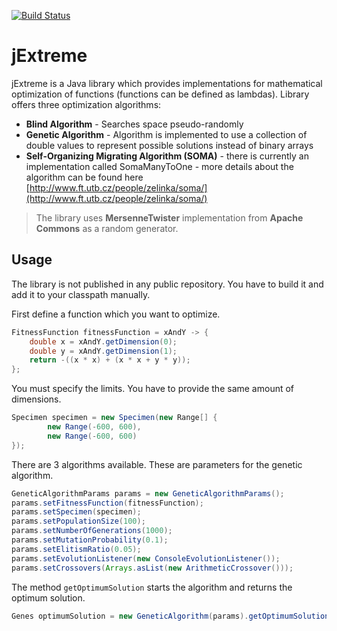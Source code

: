 [![Build Status](https://travis-ci.com/vaclavnemec/jExtreme.svg?branch=master)](https://travis-ci.org/vaclavnemec/jExtreme)

jExtreme
=========

jExtreme is a Java library which provides implementations for mathematical optimization of functions (functions can be defined as lambdas). Library offers three optimization algorithms:

  - **Blind Algorithm** - Searches space pseudo-randomly
  - **Genetic Algorithm** - Algorithm is implemented to use a collection of double values to represent possible solutions instead of binary arrays
  - **Self-Organizing Migrating Algorithm (SOMA)** - there is currently an implementation called SomaManyToOne - more details about the algorithm can be found here [http://www.ft.utb.cz/people/zelinka/soma/](http://www.ft.utb.cz/people/zelinka/soma/)

> The library uses **MersenneTwister** implementation from **Apache Commons** as a random generator.

## Usage
The library is not published in any public repository. You have to build it and add it to your classpath manually.

First define a function which you want to optimize.

```java
FitnessFunction fitnessFunction = xAndY -> {
    double x = xAndY.getDimension(0);
    double y = xAndY.getDimension(1);
    return -((x * x) + (x * x + y * y));
};
```
You must specify the limits. You have to provide the same amount of dimensions.

```java
Specimen specimen = new Specimen(new Range[] {
        new Range(-600, 600),
        new Range(-600, 600)
});
```

There are 3 algorithms available. These are parameters for the genetic algorithm.


```java
GeneticAlgorithmParams params = new GeneticAlgorithmParams();
params.setFitnessFunction(fitnessFunction);
params.setSpecimen(specimen);
params.setPopulationSize(100);
params.setNumberOfGenerations(1000);
params.setMutationProbability(0.1);
params.setElitismRatio(0.05);
params.setEvolutionListener(new ConsoleEvolutionListener());
params.setCrossovers(Arrays.asList(new ArithmeticCrossover()));
```

The method `getOptimumSolution` starts the algorithm and returns the optimum solution.

```java
Genes optimumSolution = new GeneticAlgorithm(params).getOptimumSolution();
``` 